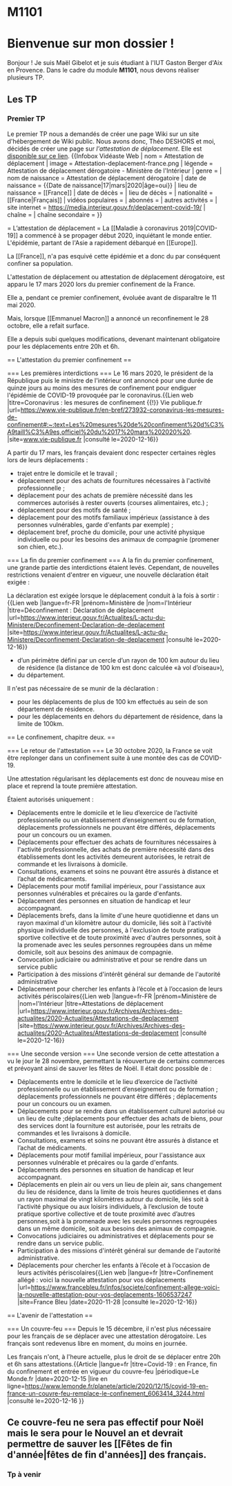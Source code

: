 # M1101
# Bienvenue sur mon dossier !

Bonjour ! Je suis Maël Gibelot et je suis étudiant à l'IUT Gaston Berger d'Aix en Provence. Dans le cadre du module **M1101**, nous devons réaliser plusieurs TP.


## Les TP

### Premier TP
Le premier TP nous a demandés de créer une page Wiki sur un site d'hébergement de Wiki public. Nous avons donc, Théo DESHORS et moi, décidés de créer une page sur *l'attestation de déplacement*. Elle est [disponible sur ce lien](https://lattestation-de-deplacement.fandom.com/fr/wiki/Histoire).
{{Infobox Vidéaste Web
 | nom               = Attestation de déplacement
 | image             = Attestation-deplacement-france.png
 | légende           = Attestation de déplacement dérogatoire - Ministère de l'Intérieur
 | genre             = 
 | nom de naissance  = Attestation de déplacement dérogatoire
 | date de naissance = {{Date de naissance|17|mars|2020|âge=oui}}
 | lieu de naissance = [[France]]
 | date de décès     = 
 | lieu de décès     = 
 | nationalité       = [[France|Français]]
 | vidéos populaires = 
 | abonnés           = 
 | autres activités  = 
 | site internet     = https://media.interieur.gouv.fr/deplacement-covid-19/
 | chaîne            = 
 | chaîne secondaire = 
}}

= L’attestation de déplacement =
La [[Maladie à coronavirus 2019|COVID-19]] a commencé à se propager début 2020, inquiétant le monde entier. L'épidémie, partant de l'Asie a rapidement débarqué en [[Europe]].

La [[France]], n'a pas esquivé cette épidémie et a donc du par conséquent confiner sa population.

L'attestation de déplacement ou attestation de déplacement dérogatoire, est apparu le 17 mars 2020 lors du premier confinement de la France.

Elle a, pendant ce premier confinement, évoluée avant de disparaître le 11 mai 2020.

Mais, lorsque [[Emmanuel Macron]] a annoncé un reconfinement le 28 octobre, elle a refait surface.

Elle a depuis subi quelques modifications, devenant maintenant obligatoire pour les déplacements entre 20h et 6h.

== L'attestation du premier confinement ==

=== Les premières interdictions ===
Le 16 mars 2020, le président de la République puis le ministre de l'intérieur ont annoncé pour une durée de quinze jours au moins des mesures de confinement pour endiguer l'épidémie de COVID-19 provoquée par le coronavirus.<ref>{{Lien web |titre=Coronavirus : les mesures de confinement {{!}} Vie publique.fr |url=https://www.vie-publique.fr/en-bref/273932-coronavirus-les-mesures-de-confinement#:~:text=Les%20mesures%20de%20confinement%20d%C3%A9taill%C3%A9es,officiel%20du%2017%20mars%202020%20. |site=www.vie-publique.fr |consulté le=2020-12-16}}</ref>

A partir du 17 mars, les français devaient donc respecter certaines règles lors de leurs déplacements :

* trajet entre le domicile et le travail ;
* déplacement pour des achats de fournitures nécessaires à l'activité professionnelle ;
* déplacement pour des achats de première nécessité dans les commerces autorisés à rester ouverts (courses alimentaires, etc.) ;
* déplacement pour des motifs de santé ;
* déplacement pour des motifs familiaux impérieux (assistance à des personnes vulnérables, garde d'enfants par exemple) ;
* déplacement bref, proche du domicile, pour une activité physique individuelle ou pour les besoins des animaux de compagnie (promener son chien, etc.).

=== La fin du premier confinement ===
A la fin du premier confinement, une grande partie des interdictions étaient levés. Cependant, de nouvelles restrictions venaient d'entrer en vigueur, une nouvelle déclaration était exigée :

La déclaration est exigée lorsque le déplacement conduit à la fois à sortir :<ref>{{Lien web |langue=fr-FR |prénom=Ministère de |nom=l'Intérieur |titre=Déconfinement : Déclaration de déplacement |url=https://www.interieur.gouv.fr/Actualites/L-actu-du-Ministere/Deconfinement-Declaration-de-deplacement |site=https://www.interieur.gouv.fr/Actualites/L-actu-du-Ministere/Deconfinement-Declaration-de-deplacement |consulté le=2020-12-16}}</ref>

* d’un périmètre défini par un cercle d’un rayon de 100 km autour du lieu de résidence (la distance de 100 km est donc calculée «à vol d’oiseau»),
* du département.

Il n'est pas nécessaire de se munir de la déclaration :

* pour les déplacements de plus de 100 km effectués au sein de son département de résidence.
* pour les déplacements en dehors du département de résidence, dans la limite de 100km.

== Le confinement, chapitre deux. ==

=== Le retour de l'attestation ===
Le 30 octobre 2020, la France se voit être replonger dans un confinement suite à une montée des cas de COVID-19.

Une attestation régularisant les déplacements est donc de nouveau mise en place et reprend la toute première attestation.

Étaient autorisés uniquement :

* Déplacements entre le domicile et le lieu d’exercice de l’activité professionnelle ou un établissement d’enseignement ou de formation, déplacements professionnels ne pouvant être différés, déplacements pour un concours ou un examen.
* Déplacements pour effectuer des achats de fournitures nécessaires à l'activité professionnelle, des achats de première nécessité dans des établissements dont les activités demeurent autorisées, le retrait de commande et les livraisons à domicile.
* Consultations, examens et soins ne pouvant être assurés à distance et l’achat de médicaments.
* Déplacements pour motif familial impérieux, pour l'assistance aux personnes vulnérables et précaires ou la garde d'enfants.
* Déplacement des personnes en situation de handicap et leur accompagnant.
* Déplacements brefs, dans la limite d'une heure quotidienne et dans un rayon maximal d'un kilomètre autour du domicile, liés soit à l'activité physique individuelle des personnes, à l'exclusion de toute pratique sportive collective et de toute proximité avec d'autres personnes, soit à la promenade avec les seules personnes regroupées dans un même domicile, soit aux besoins des animaux de compagnie.
* Convocation judiciaire ou administrative et pour se rendre dans un service public
* Participation à des missions d'intérêt général sur demande de l'autorité administrative
* Déplacement pour chercher les enfants à l’école et à l’occasion de leurs activités périscolaires<ref>{{Lien web |langue=fr-FR |prénom=Ministère de |nom=l'Intérieur |titre=Attestations de déplacement |url=https://www.interieur.gouv.fr/Archives/Archives-des-actualites/2020-Actualites/Attestations-de-deplacement |site=https://www.interieur.gouv.fr/Archives/Archives-des-actualites/2020-Actualites/Attestations-de-deplacement |consulté le=2020-12-16}}</ref>

=== Une seconde version ===
Une seconde version de cette attestation a vu le jour le 28 novembre, permettant la réouverture de certains commerces et prévoyant ainsi de sauver les fêtes de Noël. Il était donc possible de :

* Déplacements entre le domicile et le lieu d’exercice de l’activité professionnelle ou un établissement d’enseignement ou de formation ; déplacements professionnels ne pouvant être différés ; déplacements pour un concours ou un examen.
* Déplacements pour se rendre dans un établissement culturel autorisé ou un lieu de culte ;déplacements pour effectuer des achats de biens, pour des services dont la fourniture est autorisée, pour les retraits de commandes et les livraisons à domicile. 
* Consultations, examens et soins ne pouvant être assurés à distance et l’achat de médicaments.
* Déplacements pour motif familial impérieux, pour l'assistance aux personnes vulnérable et précaires ou la garde d'enfants.
* Déplacements des personnes en situation de handicap et leur accompagnant. 
* Déplacements en plein air ou vers un lieu de plein air, sans changement du lieu de résidence, dans la limite de trois heures quotidiennes et dans un rayon maximal de vingt kilomètres autour du domicile, liés soit à l’activité physique ou aux loisirs individuels, à l’exclusion de toute pratique sportive collective et de toute proximité avec d’autres personnes,soit à la promenade avec les seules personnes regroupées dans un même domicile, soit aux besoins des animaux de compagnie. 
* Convocations judiciaires ou administratives et déplacements pour se rendre dans un service public. 
* Participation à des missions d'intérêt général sur demande de l'autorité administrative. 
* Déplacements pour chercher les enfants à l’école et à l’occasion de leurs activités périscolaires<ref>{{Lien web |langue=fr |titre=Confinement allégé : voici la nouvelle attestation pour vos déplacements |url=https://www.francebleu.fr/infos/societe/confinement-allege-voici-la-nouvelle-attestation-pour-vos-deplacements-1606537247 |site=France Bleu |date=2020-11-28 |consulté le=2020-12-16}}</ref>

== L'avenir de l'attestation ==

=== Un couvre-feu ===
Depuis le 15 décembre, il n'est plus nécessaire pour les français de se déplacer avec une attestation dérogatoire. Les français sont redevenus libre en moment, du moins en journée.

Les français n'ont, à l'heure actuelle, plus le droit de se déplacer entre 20h et 6h sans attestations.<ref>{{Article |langue=fr |titre=Covid-19 : en France, fin du confinement et entrée en vigueur du couvre-feu |périodique=Le Monde.fr |date=2020-12-15 |lire en ligne=https://www.lemonde.fr/planete/article/2020/12/15/covid-19-en-france-un-couvre-feu-remplace-le-confinement_6063414_3244.html |consulté le=2020-12-16 }}</ref>

Ce couvre-feu ne sera pas effectif pour Noël mais le sera pour le Nouvel an et devrait permettre de sauver les [[Fêtes de fin d'année|fêtes de fin d'années]] des français.
----
<references />


### Tp à venir
